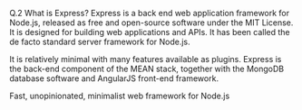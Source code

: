 Q.2 What is Express?
Express is a back end web application framework for Node.js, released as free and open-source software under the MIT License. It is designed for building web applications and APIs. It has been called the de facto standard server framework for Node.js.

It is relatively minimal with many features available as plugins. Express is the back-end component of the MEAN stack, together with the MongoDB database software and AngularJS front-end framework.

Fast, unopinionated, minimalist web framework for Node.js